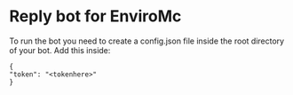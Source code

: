 # Reply bot for EnviroMc

To run the bot you need to create a config.json file inside the root directory of your bot.
Add this inside:
```
{
"token": "<tokenhere>"
}
```